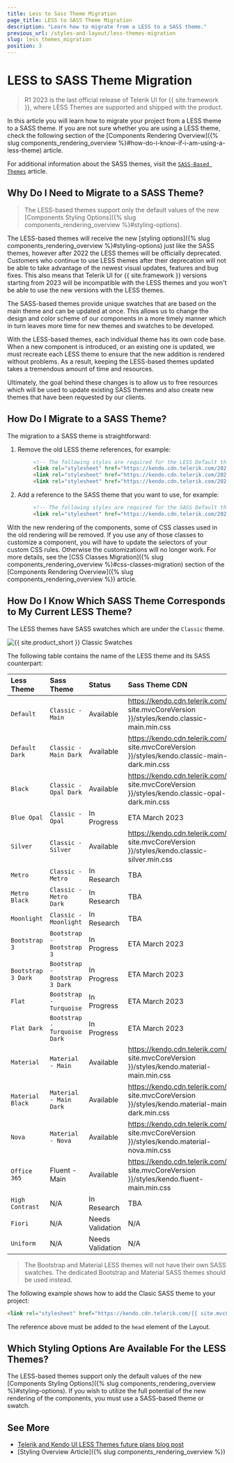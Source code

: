 ```yaml
---
title: Less to Sass Theme Migration
page_title: LESS to SASS Theme Migration
description: "Learn how to migrate from a LESS to a SASS theme."
previous_url: /styles-and-layout/less-themes-migration
slug: less_themes_migration
position: 3
---
```


# LESS to SASS Theme Migration

> R1 2023 is the last official release of Telerik UI for {{ site.framework }}, where LESS Themes are supported and shipped with the product.

In this article you will learn how to migrate your project from a LESS theme to a SASS theme. If you are not sure whether you are using a LESS theme, check the following section of the [Components Rendering Overview]({% slug components_rendering_overview %}#how-do-i-know-if-i-am-using-a-less-theme) article.

For additional information about the SASS themes, visit the [`SASS-Based Themes`](https://docs.telerik.com/kendo-ui/styles-and-layout/sass-themes) article.

## Why Do I Need to Migrate to a SASS Theme?

> The LESS-based themes support only the default values of the new [Components Styling Options]({% slug components_rendering_overview %}#styling-options).

The LESS-based themes will receive the new [styling options]({% slug components_rendering_overview %}#styling-options) just like the SASS themes, however after 2022 the LESS themes will be officially deprecated. Customers who continue to use LESS themes after their deprecation will not be able to take advantage of the newest visual updates, features and bug fixes. This also means that Telerik UI for {{ site.framework }} versions starting from 2023 will be incompatible with the LESS themes and you won't be able to use the new versions with the LESS themes.

The SASS-based themes provide unique swatches that are based on the main theme and can be updated at once. This allows us to change the design and color scheme of our components in a more timely manner which in turn leaves more time for new themes and swatches to be developed.

With the LESS-based themes, each individual theme has its own code base. When a new component is introduced, or an existing one is updated, we must recreate each LESS theme to ensure that the new addition is rendered without problems. As a result, keeping the LESS-based themes updated takes a tremendous amount of time and resources.

Ultimately, the goal behind these changes is to allow us to free resources which will be used to update existing SASS themes and also create new themes that have been requested by our clients.

## How Do I Migrate to a SASS Theme?

The migration to a SASS theme is straightforward:

1. Remove the old LESS theme references, for example:

   ```html
        <!-- The following styles are required for the LESS Default theme. -->
        <link rel="stylesheet" href="https://kendo.cdn.telerik.com/2021.3.1207/styles/kendo.common.min.css" />
        <link rel="stylesheet" href="https://kendo.cdn.telerik.com/2021.3.1207/styles/kendo.default.min.css" />
        <link rel="stylesheet" href="https://kendo.cdn.telerik.com/2021.3.1207/styles/kendo.default.mobile.min.css" />
   ```

1. Add a reference to the SASS theme that you want to use, for example:

   ```html
        <!-- The following styles are required for the SASS Default theme. -->
        <link rel="stylesheet" href="https://kendo.cdn.telerik.com/2021.3.1207/styles/kendo.default-main.min.css" />
   ```

With the new rendering of the components, some of CSS classes used in the old rendering will be removed. If you use any of those classes to customize a component, you will have to update the selectors of your custom CSS rules. Otherwise the customizations will no longer work. For more details, see the [CSS Classes Migration]({% slug components_rendering_overview %}#css-classes-migration) section of the [Components Rendering Overview]({% slug components_rendering_overview %}) article.

## How Do I Know Which SASS Theme Corresponds to My Current LESS Theme?

The LESS themes have SASS swatches which are under the `Classic` theme.

![{{ site.product_short }} Classic Swatches](images/theme-builder-classic-swatches.png)

The following table contains the name of the LESS theme and its SASS counterpart:

| Less Theme   | Sass Theme | Status | Sass Theme CDN
|:---         |:---        |:---        |:---
| `Default` | `Classic - Main` | Available | https://kendo.cdn.telerik.com/{{ site.mvcCoreVersion }}/styles/kendo.classic-main.min.css |
| `Default Dark` | `Classic - Main Dark` | Available | https://kendo.cdn.telerik.com/{{ site.mvcCoreVersion }}/styles/kendo.classic-main-dark.min.css |
| `Black` | `Classic - Opal Dark` | Available | https://kendo.cdn.telerik.com/{{ site.mvcCoreVersion }}/styles/kendo.classic-opal-dark.min.css |
| `Blue Opal` | `Classic - Opal` | In Progress | ETA March 2023 |
| `Silver` | `Classic - Silver` | Available | https://kendo.cdn.telerik.com/{{ site.mvcCoreVersion }}/styles/kendo.classic-silver.min.css |
| `Metro` | `Classic - Metro` | In Research | TBA |
| `Metro Black` | `Classic - Metro Dark` | In Research | TBA |
| `Moonlight` | `Classic - Moonlight` | In Research | TBA |
| `Bootstrap 3` | `Bootstrap - Bootstrap 3` | In Progress | ETA March 2023 |
| `Bootstrap 3 Dark` | `Bootstrap - Bootstrap 3 Dark` | In Progress | ETA March 2023 |
| `Flat` | `Bootstrap - Turquoise` | In Progress | ETA March 2023 |
| `Flat Dark` | `Bootstrap - Turquoise Dark` | In Progress | ETA March 2023 |
| `Material` | `Material - Main` | Available | https://kendo.cdn.telerik.com/{{ site.mvcCoreVersion }}/styles/kendo.material-main.min.css |
| `Material Black` | `Material - Main Dark` | Available | https://kendo.cdn.telerik.com/{{ site.mvcCoreVersion }}/styles/kendo.material-main-dark.min.css|
| `Nova` | `Material - Nova` | Available | https://kendo.cdn.telerik.com/{{ site.mvcCoreVersion }}/styles/kendo.material-nova.min.css |
| `Office 365` | Fluent - Main | Available | https://kendo.cdn.telerik.com/{{ site.mvcCoreVersion }}/styles/kendo.fluent-main.min.css |
| `High Contrast` | N/A | In Research | TBA |
| `Fiori` | N/A | Needs Validation | N/A |
| `Uniform` | N/A | Needs Validation | N/A |

> The Bootstrap and Material LESS themes will not have their own SASS swatches. The dedicated Bootstrap and Material SASS themes should be used instead.

The following example shows how to add the Clasic SASS theme to your project:

```html
<link rel="stylesheet" href="https://kendo.cdn.telerik.com/{{ site.mvcCoreVersion }}/styles/kendo.classic-main.min.css" /> 
```

The reference above must be added to the `head` element of the Layout.

## Which Styling Options Are Available For the LESS Themes?

The LESS-based themes support only the default values of the new [Components Styling Options]({% slug components_rendering_overview %}#styling-options). If you wish to utilize the full potential of the new rendering of the components, you must use a SASS-based theme or swatch.

## See More

* [Telerik and Kendo UI LESS Themes future plans blog post](https://www.telerik.com/blogs/future-plans-telerik-kendo-ui-less-themes)
* [Styling Overview Article]({% slug components_rendering_overview %})
